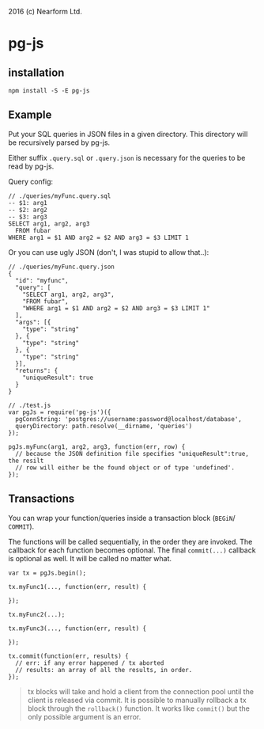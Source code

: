 
2016 (c) Nearform Ltd.

# pg-js

## installation

```
npm install -S -E pg-js
```

## Example

Put your SQL queries in JSON files in a given directory. This directory will be
recursively parsed by pg-js.

Either suffix ``.query.sql`` or ``.query.json`` is necessary for the queries to
be read by pg-js.

Query config:

```
// ./queries/myFunc.query.sql
-- $1: arg1
-- $2: arg2
-- $3: arg3
SELECT arg1, arg2, arg3
  FROM fubar
WHERE arg1 = $1 AND arg2 = $2 AND arg3 = $3 LIMIT 1
```

Or you can use ugly JSON (don't, I was stupid to allow that..):

```
// ./queries/myFunc.query.json
{
  "id": "myfunc",
  "query": [
    "SELECT arg1, arg2, arg3",
    "FROM fubar",
    "WHERE arg1 = $1 AND arg2 = $2 AND arg3 = $3 LIMIT 1"
  ],
  "args": [{
    "type": "string"
  }, {
    "type": "string"
  }, {
    "type": "string"
  }],
  "returns": {
    "uniqueResult": true
  }
}
```


```
// ./test.js
var pgJs = require('pg-js')({
  pgConnString: 'postgres://username:password@localhost/database',
  queryDirectory: path.resolve(__dirname, 'queries')
});

pgJs.myFunc(arg1, arg2, arg3, function(err, row) {
  // because the JSON definition file specifies "uniqueResult":true, the resilt
  // row will either be the found object or of type 'undefined'.
});

```


## Transactions

You can wrap your function/queries inside a transaction block (``BEGiN``/
``COMMIT``).

The functions will be called sequentially, in the order they are invoked.
The callback for each function becomes optional.
The final ``commit(...)`` callback is optional as well. It will be called no matter
what.


```
var tx = pgJs.begin();

tx.myFunc1(..., function(err, result) {

});

tx.myFunc2(...);

tx.myFunc3(..., function(err, result) {

});

tx.commit(function(err, results) {
  // err: if any error happened / tx aborted
  // results: an array of all the results, in order.
});
```

> tx blocks will take and hold a client from the connection pool until the
> client is released via commit. It is possible to manually rollback a tx block
> through the ``rollback()`` function. It works like ``commit()`` but the only
> possible argument is an error.